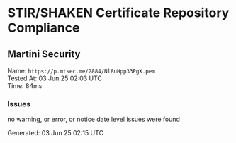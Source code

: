 # STIR/SHAKEN Certificate Repository Compliance

## Martini Security

Name: `https://p.mtsec.me/2884/Nl8uHpp33PgX.pem`\
Tested At: 03 Jun 25 02:03 UTC\
Time: 84ms

### Issues

no warning, or error, or notice date level issues were found

Generated: 03 Jun 25 02:15 UTC